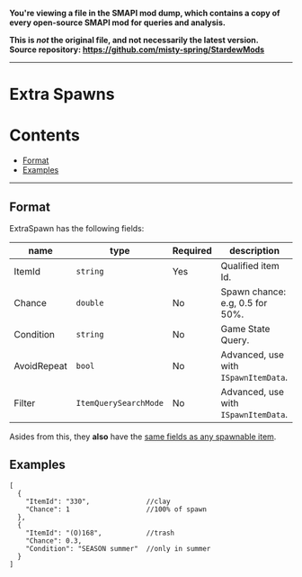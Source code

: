 **You're viewing a file in the SMAPI mod dump, which contains a copy of every open-source SMAPI mod
for queries and analysis.**

**This is _not_ the original file, and not necessarily the latest version.**  
**Source repository: https://github.com/misty-spring/StardewMods**

----

# Extra Spawns

# Contents

* [Format](#format)
* [Examples](#examples)

--------------------

## Format

ExtraSpawn has the following fields:


| name        | type                  | Required | description                          |
|-------------|-----------------------|----------|--------------------------------------|
| ItemId      | `string`              | Yes      | Qualified item Id.                   |
| Chance      | `double`              | No       | Spawn chance: e.g, 0.5 for 50%.      |
| Condition   | `string`              | No       | Game State Query.                    |
| AvoidRepeat | `bool`                | No       | Advanced, use with `ISpawnItemData`. |
| Filter      | `ItemQuerySearchMode` | No       | Advanced, use with `ISpawnItemData`. |

Asides from this, they **also** have the [same fields as any spawnable item](https://stardewvalleywiki.com/Modding:Item_queries#Item_spawn_fields).


## Examples


```jsonc
[
  {
    "ItemId": "330",              //clay
    "Chance": 1                   //100% of spawn
  },
  {
    "ItemId": "(O)168",           //trash
    "Chance": 0.3,
    "Condition": "SEASON summer"  //only in summer
  }
]
```